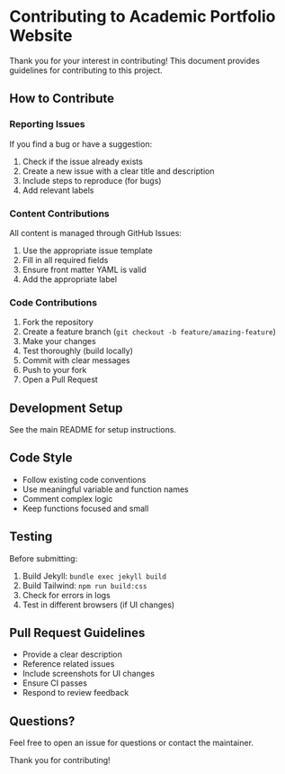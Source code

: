 # Contributing to Academic Portfolio Website

Thank you for your interest in contributing! This document provides guidelines for contributing to this project.

## How to Contribute

### Reporting Issues

If you find a bug or have a suggestion:

1. Check if the issue already exists
2. Create a new issue with a clear title and description
3. Include steps to reproduce (for bugs)
4. Add relevant labels

### Content Contributions

All content is managed through GitHub Issues:

1. Use the appropriate issue template
2. Fill in all required fields
3. Ensure front matter YAML is valid
4. Add the appropriate label

### Code Contributions

1. Fork the repository
2. Create a feature branch (`git checkout -b feature/amazing-feature`)
3. Make your changes
4. Test thoroughly (build locally)
5. Commit with clear messages
6. Push to your fork
7. Open a Pull Request

## Development Setup

See the main README for setup instructions.

## Code Style

- Follow existing code conventions
- Use meaningful variable and function names
- Comment complex logic
- Keep functions focused and small

## Testing

Before submitting:

1. Build Jekyll: `bundle exec jekyll build`
2. Build Tailwind: `npm run build:css`
3. Check for errors in logs
4. Test in different browsers (if UI changes)

## Pull Request Guidelines

- Provide a clear description
- Reference related issues
- Include screenshots for UI changes
- Ensure CI passes
- Respond to review feedback

## Questions?

Feel free to open an issue for questions or contact the maintainer.

Thank you for contributing!
